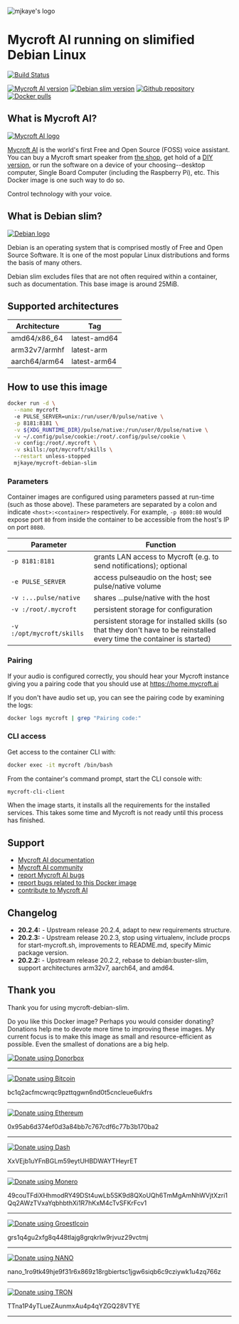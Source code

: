 ![mjkaye's logo](https://gistcdn.githack.com/mjkaye/1c98964af75456ccfca37c2a9a105825/raw/d1ac0b27dc154eb5f26026be55cab124adfde4d2/mjkaye-gradient.svg)

# Mycroft AI running on slimified Debian Linux #

[![Build Status](https://img.shields.io/drone/build/mjkaye/docker-mycroft-debian-slim.svg?style=for-the-badge&logo=drone)](https://cloud.drone.io/mjkaye/docker-mycroft-debian-slim)

[![Mycroft AI version](https://img.shields.io/badge/Mycroft%20AI%20version-20.2.4-blue.svg?style=for-the-badge&logoColor=FFFFFF&color=878a00)](https://mycroft.ai/)
[![Debian slim version](https://img.shields.io/badge/Debian%20slim%20version-buster-blue.svg?style=for-the-badge&logoColor=FFFFFF&color=878a00)](https://www.debian.org/)
[![Github repository](https://img.shields.io/badge/source_code-docker--mycroft--debian--slim-878a00.svg?style=for-the-badge&logo=github&logoColor=FFFFFF&color=878a00)](https://www.github.com/mjkaye/docker-mycroft-debian-slim)
[![Docker pulls](https://img.shields.io/docker/pulls/mjkaye/mycroft-debian-slim.svg?style=for-the-badge&logo=docker&logoColor=FFFFFF&color=878a00)](https://hub.docker.com/r/mjkaye/mycroft-debian-slim)

## What is Mycroft AI? ##

[![Mycroft AI logo](https://d1us95wkqce0jo.cloudfront.net/site/company/logo/38529_914107.png)](https://mycroft.ai/)

[Mycroft AI](https://mycroft.ai/) is the world's first Free and Open Source (FOSS) voice assistant. You can buy a Mycroft smart speaker from [the shop](https://mycroft.ai/shop/), get hold of a [DIY version](https://hellochatterbox.com/), or run the software on a device of your choosing--desktop computer, Single Board Computer (including the Raspberry Pi), etc. This Docker image is one such way to do so.

Control technology with your voice.

## What is Debian slim? ##

[![Debian logo](https://www.debian.org/logos/openlogo.svg)](https://www.debian.org/)

Debian is an operating system that is comprised mostly of Free and Open Source Software. It is one of the most popular Linux distributions and forms the basis of many others.

Debian slim excludes files that are not often required within a container, such as documentation. This base image is around 25MiB.

## Supported architectures ##

| Architecture  | Tag          |
| ---           | ---          |
| amd64/x86_64  | latest-amd64 |
| arm32v7/armhf | latest-arm   |
| aarch64/arm64 | latest-arm64 |

## How to use this image ##

```bash
docker run -d \
  --name mycroft
  -e PULSE_SERVER=unix:/run/user/0/pulse/native \
  -p 8181:8181 \
  -v ${XDG_RUNTIME_DIR}/pulse/native:/run/user/0/pulse/native \
  -v ~/.config/pulse/cookie:/root/.config/pulse/cookie \
  -v config:/root/.mycroft \
  -v skills:/opt/mycroft/skills \
  --restart unless-stopped
  mjkaye/mycroft-debian-slim
```

### Parameters ###

Container images are configured using parameters passed at run-time (such as those above). These parameters are separated by a colon and indicate `<host>:<container>` respectively. For example, `-p 8080:80` would expose port `80` from inside the container to be accessible from the host's IP on port `8080`.

| Parameter                 | Function                                                                                                                |
| ---                       | ---                                                                                                                     |
| `-p 8181:8181`            | grants LAN access to Mycroft (e.g. to send notifications); optional                                                     |
| `-e PULSE_SERVER`         | access pulseaudio on the host; see pulse/native volume                                                                  |
| `-v :...pulse/native`     | shares ...pulse/native with the host                                                                                    |
| `-v :/root/.mycroft`      | persistent storage for configuration                                                                                    |
| `-v :/opt/mycroft/skills` | persistent storage for installed skills (so that they don't have to be reinstalled every time the container is started) |

### Pairing ###

If your audio is configured correctly, you should hear your Mycroft instance giving you a pairing code that you should use at https://home.mycroft.ai

If you don't have audio set up, you can see the pairing code by examining the logs:

```bash
docker logs mycroft | grep "Pairing code:"
```

### CLI access ###

Get access to the container CLI with:

```bash
docker exec -it mycroft /bin/bash
```

From the container's command prompt, start the CLI console with:

```bash
mycroft-cli-client
```

When the image starts, it installs all the requirements for the installed services. This takes some time and Mycroft is not ready until this process has finished.

## Support ##

 * [Mycroft AI documentation](https://mycroft-ai.gitbook.io/docs/)
 * [Mycroft AI community](https://community.mycroft.ai/)
 * [report Mycroft AI bugs](https://github.com/MycroftAI/mycroft-core/issues)
 * [report bugs related to this Docker image](https://github.com/mjkaye/docker-mycroft-debian-slim/issues)
 * [contribute to Mycroft AI](https://mycroft.ai/contribute/)


## Changelog ##

* __20.2.4:__ - Upstream release 20.2.4, adapt to new requirements structure.
* __20.2.3:__ - Upstream release 20.2.3, stop using virtualenv, include procps for start-mycroft.sh, improvements to README.md, specify Mimic package version.
* __20.2.2:__ - Upstream release 20.2.2, rebase to debian:buster-slim, support architectures arm32v7, aarch64, and amd64.

## Thank you ##

Thank you for using mycroft-debian-slim.

Do you like this Docker image? Perhaps you would consider donating? Donations help me to devote more time to improving these images. My current focus is to make this image as small and resource-efficient as possible. Even the smallest of donations are a big help.

[![Donate using Donorbox](https://img.shields.io/badge/usd,_gbp,_eur-00578A?style=for-the-badge&logoColor=FFFFFF&labelColor=00578A&logo=cash%20app)](https://donorbox.org/docker-images)

---

[![Donate using Bitcoin](https://img.shields.io/badge/bitcoin-00578A?style=for-the-badge&logoColor=FFFFFF&labelColor=00578A&logo=bitcoin)](https://www.freeformatter.com/qr-code?w=350&h=350&e=Q&c=bc1q2acfmcwrqc9pzttqgwn6nd0t5cncleue6ukfrs)

bc1q2acfmcwrqc9pzttqgwn6nd0t5cncleue6ukfrs

---

[![Donate using Ethereum](https://img.shields.io/badge/ethereum-00578A?style=for-the-badge&logoColor=FFFFFF&labelColor=00578A&logo=ethereum)](https://www.freeformatter.com/qr-code?w=350&h=350&e=Q&c=0x95ab6d374ef0d3a84bb7c767cdf6c77b3b170ba2)

0x95ab6d374ef0d3a84bb7c767cdf6c77b3b170ba2

---

[![Donate using Dash](https://img.shields.io/badge/dash-00578A?style=for-the-badge&logoColor=FFFFFF&labelColor=00578A&logo=dash)](https://www.freeformatter.com/qr-code?w=350&h=350&e=Q&c=XxVEjb1uYFnBGLm59eytUHBDWAYTHeyrET)

XxVEjb1uYFnBGLm59eytUHBDWAYTHeyrET

---

[![Donate using Monero](https://img.shields.io/badge/monero-00578A?style=for-the-badge&logoColor=FFFFFF&labelColor=00578A&logo=monero)](https://www.freeformatter.com/qr-code?w=350&h=350&e=Q&c=49couTFdiXHhmodRY49DSt4uwLb5SK9d8QXoUQh6TmMgAmNhWVjtXzri1Qq2AWzTVxaYqbhbthXi1R7hKxM4cTvSFKrFcv1)

49couTFdiXHhmodRY49DSt4uwLb5SK9d8QXoUQh6TmMgAmNhWVjtXzri1Qq2AWzTVxaYqbhbthXi1R7hKxM4cTvSFKrFcv1

---

[![Donate using Groestlcoin](https://img.shields.io/badge/groestlcoin-00578A?style=for-the-badge&logoColor=FFFFFF&labelColor=00578A)](https://www.freeformatter.com/qr-code?w=350&h=350&e=Q&c=grs1q4gu2xfg8q448tlajg8grqkrlw9rjvuz29vctmj)

grs1q4gu2xfg8q448tlajg8grqkrlw9rjvuz29vctmj

---

[![Donate using NANO](https://img.shields.io/badge/NANO-00578A?style=for-the-badge&logoColor=FFFFFF&labelColor=00578A)](https://www.freeformatter.com/qr-code?w=350&h=350&e=Q&c=nano_1ro9tk49hje9f31r6x869z18rgbiertsc1jgw6siqb6c9cziywk1u4zq766z)

nano_1ro9tk49hje9f31r6x869z18rgbiertsc1jgw6siqb6c9cziywk1u4zq766z

---

[![Donate using TRON](https://img.shields.io/badge/TRON-00578A?style=for-the-badge&logoColor=FFFFFF&labelColor=00578A)](https://www.freeformatter.com/qr-code?w=350&h=350&e=Q&c=TTna1P4yTLueZAunmxAu4p4qYZGQ28VTYE)

TTna1P4yTLueZAunmxAu4p4qYZGQ28VTYE

---
